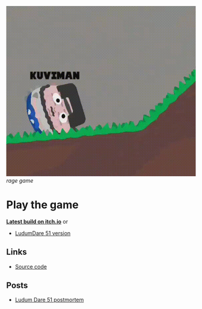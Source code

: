 ---
---

![img](gameplay.gif)
_rage game_

# Play the game

[**Latest build on itch.io**](https://kuviman.itch.io/beans-of-power) or

- [LudumDare 51 version](./play/jam/game.html)

## Links

- [Source code](https://github.com/kuviman/beans-of-power)

## Posts

- [Ludum Dare 51 postmortem](./original-story)
